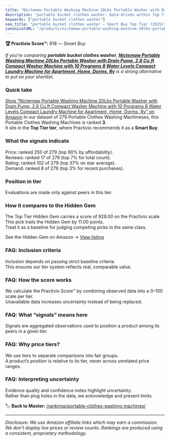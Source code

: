 ```yaml
---
title: "Nictemaw Portable Washing Machine 20Lbs Portable Washer with Drain Pump, 2.8 Cu.ft Compact Washer Machine with 10 Programs 8 Water Levels Compact Laundry Machine for Apartment, Home, Dorms, Rv"
description: "portable bucket clothes washer: Data-driven within Top Tier ranking using the Practivio Score™. Positioned by quality, value, demand, findability, momentum."
keywords: ["portable bucket clothes washer"]
seo_title: "portable bucket clothes washer — Smart Buy Top Tier (2025)"
canonicalURL: "/products/nictemaw-portable-washing-machine-20lbs-portable-washer-with-drain-pump-28-cuft-compact-washer-machine-with-10-programs-8-water-levels-compact-laundry-machine-for-apartment-home-dorms-rv-B0DTYLB8RQ/"
---
```


**🏆 Practivio Score™:** 918 — _Smart Buy_


*If you're comparing **portable bucket clothes washer**, **[Nictemaw Portable Washing Machine 20Lbs Portable Washer with Drain Pump, 2.8 Cu.ft Compact Washer Machine with 10 Programs 8 Water Levels Compact Laundry Machine for Apartment, Home, Dorms, Rv](https://www.amazon.com/dp/B0DTYLB8RQ?tag=practivio-20)** is a strong alternative to put on your shortlist.*
### Quick take
[Shop “Nictemaw Portable Washing Machine 20Lbs Portable Washer with Drain Pump, 2.8 Cu.ft Compact Washer Machine with 10 Programs 8 Water Levels Compact Laundry Machine for Apartment, Home, Dorms, Rv” on Amazon](https://www.amazon.com/dp/B0DTYLB8RQ?tag=practivio-20)
In our dataset of 279 Portable Clothes Washing Machineses, this Portable Clothes Washing Machines is ranked **3**.  
It sits in the **Top Tier tier**, where Practivio recommends it as a **Smart Buy**.

### What the signals indicate
Price: ranked 250 of 279 (top 90% by affordability).  
Reviews: ranked 17 of 279 (top 7% for total count).  
Rating: ranked 102 of 279 (top 37% on star average).  
Demand: ranked 8 of 279 (top 3% for recent purchases).

### Position in tier
Evaluations are made only against peers in this tier.

### How it compares to the Hidden Gem
The Top Tier Hidden Gem carries a score of 929.00 on the Practivio scale.  
This pick trails the Hidden Gem by 11.00 points.  
Treat it as a baseline for judging competing picks in the same class.  

See the Hidden Gem on Amazon → [View listing](https://www.amazon.com/dp/B08B4L4CGG?tag=practivio-20)

### FAQ: Inclusion criteria
Inclusion depends on passing strict baseline criteria.  
This ensures our tier system reflects real, comparable value.

### FAQ: How the score works
We calculate the Practivio Score™ by combining observed data into a 0–100 scale per tier.  
Unavailable data increases uncertainty instead of being replaced.

### FAQ: What “signals” means here
Signals are aggregated observations used to position a product among its peers in a given tier.

### FAQ: Why price tiers?
We use tiers to separate comparisons into fair groups.  
A product’s position is relative to its tier, never across unrelated price ranges.

### FAQ: Interpreting uncertainty
Evidence quality and confidence notes highlight uncertainty.  
Rather than plug holes in the data, we acknowledge and present limits.


🏷️ **Back to Master:** [/rankings/portable-clothes-washing-machines/](/rankings/portable-clothes-washing-machines/)

---
_Disclosure: We use Amazon affiliate links which may earn a commission. We don’t display live prices or review counts. Rankings are produced using a consistent, proprietary methodology._
